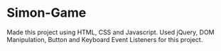 # Simon-Game
Made this project using HTML, CSS and Javascript. Used jQuery, DOM Manipulation, Button and Keyboard Event Listeners for this project.
